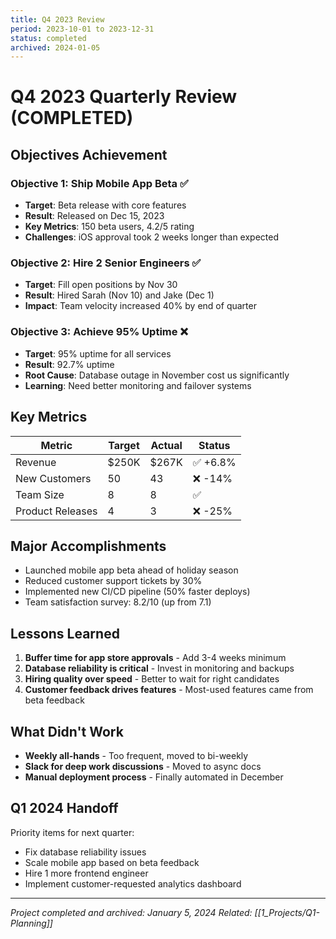 ```yaml
---
title: Q4 2023 Review
period: 2023-10-01 to 2023-12-31
status: completed
archived: 2024-01-05
---
```


# Q4 2023 Quarterly Review (COMPLETED)

## Objectives Achievement

### Objective 1: Ship Mobile App Beta ✅
- **Target**: Beta release with core features
- **Result**: Released on Dec 15, 2023
- **Key Metrics**: 150 beta users, 4.2/5 rating
- **Challenges**: iOS approval took 2 weeks longer than expected

### Objective 2: Hire 2 Senior Engineers ✅  
- **Target**: Fill open positions by Nov 30
- **Result**: Hired Sarah (Nov 10) and Jake (Dec 1)
- **Impact**: Team velocity increased 40% by end of quarter

### Objective 3: Achieve 95% Uptime ❌
- **Target**: 95% uptime for all services
- **Result**: 92.7% uptime
- **Root Cause**: Database outage in November cost us significantly
- **Learning**: Need better monitoring and failover systems

## Key Metrics

| Metric | Target | Actual | Status |
|--------|--------|--------|--------|
| Revenue | $250K | $267K | ✅ +6.8% |
| New Customers | 50 | 43 | ❌ -14% |
| Team Size | 8 | 8 | ✅ |
| Product Releases | 4 | 3 | ❌ -25% |

## Major Accomplishments

- Launched mobile app beta ahead of holiday season
- Reduced customer support tickets by 30%
- Implemented new CI/CD pipeline (50% faster deploys)
- Team satisfaction survey: 8.2/10 (up from 7.1)

## Lessons Learned

1. **Buffer time for app store approvals** - Add 3-4 weeks minimum
2. **Database reliability is critical** - Invest in monitoring and backups
3. **Hiring quality over speed** - Better to wait for right candidates
4. **Customer feedback drives features** - Most-used features came from beta feedback

## What Didn't Work

- **Weekly all-hands** - Too frequent, moved to bi-weekly
- **Slack for deep work discussions** - Moved to async docs
- **Manual deployment process** - Finally automated in December

## Q1 2024 Handoff

Priority items for next quarter:
- Fix database reliability issues
- Scale mobile app based on beta feedback
- Hire 1 more frontend engineer
- Implement customer-requested analytics dashboard

---

*Project completed and archived: January 5, 2024*
*Related: [[1_Projects/Q1-Planning]]*